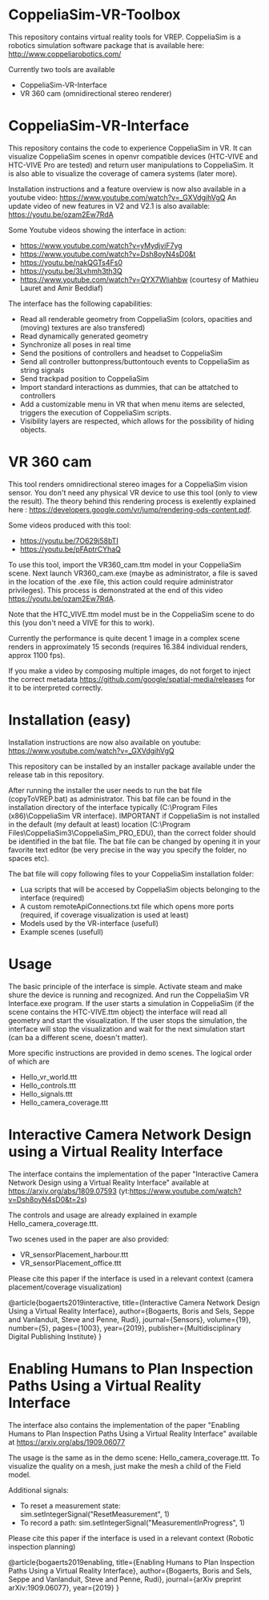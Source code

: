 # CoppeliaSim-VR-Toolbox
This repository contains virtual reality tools for VREP. CoppeliaSim is a robotics simulation software package that is available here: http://www.coppeliarobotics.com/

Currently two tools are available
- CoppeliaSim-VR-Interface
- VR 360 cam (omnidirectional stereo renderer)

# CoppeliaSim-VR-Interface
This repository contains the code to experience CoppeliaSim in VR. It can visualize CoppeliaSim scenes in openvr compatible devices (HTC-VIVE and HTC-VIVE Pro are tested) and return user manipulations to CoppeliaSim. It is also able to visualize the coverage of camera systems (later more).

Installation instructions and a feature overview is now also available in a youtube video:
https://www.youtube.com/watch?v=_GXVdgihVgQ
An update video of new features in V2 and V2.1 is also available:
https://youtu.be/ozam2Ew7RdA

Some Youtube videos showing the interface in action:
- https://www.youtube.com/watch?v=yMydjviF7yg
- https://www.youtube.com/watch?v=Dsh8oyN4sD0&t
- https://youtu.be/nakQGTs4Fs0
- https://youtu.be/3Lvhmh3th3Q
- https://www.youtube.com/watch?v=QYX7WIiahbw (courtesy of Mathieu Lauret and Amir Beddiaf)

The interface has the following capabilities:
- Read all renderable geometry from CoppeliaSim (colors, opacities and (moving) textures are also transfered)
- Read dynamically generated geometry
- Synchronize all poses in real time
- Send the positions of controllers and headset to CoppeliaSim
- Send all controller buttonpress/buttontouch events to CoppeliaSim as string signals
- Send trackpad position to CoppeliaSim
- Import standard interactions as dummies, that can be attatched to controllers
- Add a customizable menu in VR that when menu items are selected, triggers the execution of CoppeliaSim scripts.
- Visibility layers are respected, which allows for the possibility of hiding objects.

# VR 360 cam
This tool renders omnidirectional stereo images for a CoppeliaSim vision sensor. You don't need any physical VR device to use this tool (only to view the result). The theory behind this rendering process is exelently explained here : https://developers.google.com/vr/jump/rendering-ods-content.pdf.

Some videos produced with this tool:
- https://youtu.be/7O629j58bTI
- https://youtu.be/pFAptrCYhaQ

To use this tool, import the VR360_cam.ttm model in your CoppeliaSim scene. Next launch VR360_cam.exe (maybe as administrator, a file is saved in the location of the .exe file, this action could require administrator privileges). 
This process is demonstrated at the end of this video https://youtu.be/ozam2Ew7RdA.

Note that the HTC_VIVE.ttm model must be in the CoppeliaSim scene to do this (you don't need a VIVE for this to work).

Currently the performance is quite decent 1 image in a complex scene renders in approximately 15 seconds (requires 16.384 individual renders, approx 1100 fps).

If you make a video by composing multiple images, do not forget to inject the correct metadata https://github.com/google/spatial-media/releases for it to be interpreted correctly.

# Installation (easy)
Installation instructions are now also available on youtube: https://www.youtube.com/watch?v=_GXVdgihVgQ

This repository can be installed by an installer package available under the release tab in this repository. 

After running the installer the user needs to run the bat file (copyToVREP.bat) as administrator. This bat file can be found in the installation directory of the interface typically (C:\Program Files (x86)\CoppeliaSim VR interface). 
IMPORTANT if CoppeliaSim is not installed in the default (my default at least) location (C:\Program Files\CoppeliaSim3\CoppeliaSim_PRO_EDU), than the correct folder should be identified in the bat file. The bat file can be changed by opening it in your favorite text editor (be very precise in the way you specify the folder, no spaces etc).

The bat file will copy following files to your CoppeliaSim installation folder:
- Lua scripts that will be accesed by CoppeliaSim objects belonging to the interface (required)
- A custom remoteApiConnections.txt file which opens more ports (required, if coverage visualization is used at least)
- Models used by the VR-interface (usefull)
- Example scenes (usefull)

# Usage
The basic principle of the interface is simple. Activate steam and make shure the device is running and recognized. And run the CoppeliaSim VR Interface.exe program. If the user starts a simulation in CoppeliaSim (if the scene contains the HTC-VIVE.ttm object) the interface will read all geometry and start the visualization. If the user stops the simulation, the interface will stop the visualization and wait for the next simulation start (can ba a different scene, doesn't matter).

More specific instructions are provided in demo scenes. The logical order of which are
- Hello_vr_world.ttt
- Hello_controls.ttt
- Hello_signals.ttt
- Hello_camera_coverage.ttt

# Interactive Camera Network Design using a Virtual Reality Interface
The interface contains the implementation of the paper "Interactive Camera Network Design using a Virtual Reality Interface" available at https://arxiv.org/abs/1809.07593 (yt:https://www.youtube.com/watch?v=Dsh8oyN4sD0&t=2s)

The controls and usage are already explained in example Hello_camera_coverage.ttt. 

Two scenes used in the paper are also provided:
- VR_sensorPlacement_harbour.ttt
- VR_sensorPlacement_office.ttt

Please cite this paper if the interface is used in a relevant context (camera placement/coverage visualization)

@article{bogaerts2019interactive,
  title={Interactive Camera Network Design Using a Virtual Reality Interface},
  author={Bogaerts, Boris and Sels, Seppe and Vanlanduit, Steve and Penne, Rudi},
  journal={Sensors},
  volume={19},
  number={5},
  pages={1003},
  year={2019},
  publisher={Multidisciplinary Digital Publishing Institute}
}

# Enabling Humans to Plan Inspection Paths Using a Virtual Reality Interface
The interface also contains the implementation of the paper "Enabling Humans to Plan Inspection Paths Using a Virtual Reality Interface" available at https://arxiv.org/abs/1909.06077

The usage is the same as in the demo scene: Hello_camera_coverage.ttt. To visualize the quality on a mesh, just make the mesh a child of the Field model.

Additional signals:
- To reset a measurement state: sim.setIntegerSignal("ResetMeasurement", 1)
- To record a path: sim.setIntegerSignal("MeasurementInProgress", 1)

Please cite this paper if the interface is used in a relevant context (Robotic inspection planning)

@article{bogaerts2019enabling,
  title={Enabling Humans to Plan Inspection Paths Using a Virtual Reality Interface},
  author={Bogaerts, Boris and Sels, Seppe and Vanlanduit, Steve and Penne, Rudi},
  journal={arXiv preprint arXiv:1909.06077},
  year={2019}
}

